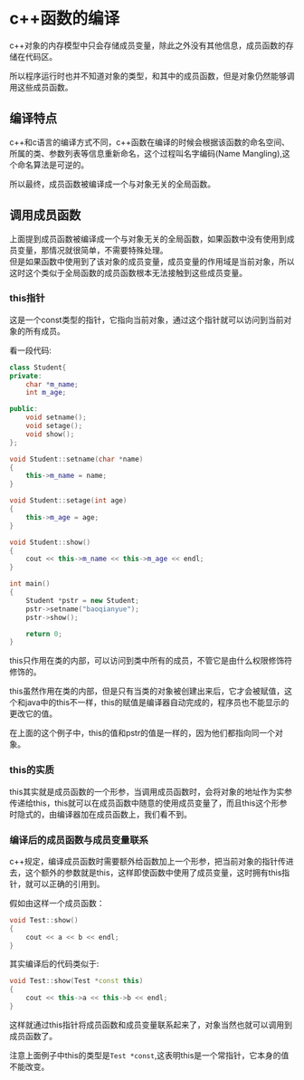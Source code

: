# c++函数的编译     

c++对象的内存模型中只会存储成员变量，除此之外没有其他信息，成员函数的存储在代码区。      

所以程序运行时也并不知道对象的类型，和其中的成员函数，但是对象仍然能够调用这些成员函数。       

## 编译特点    

c++和c语言的编译方式不同，c++函数在编译的时候会根据该函数的命名空间、所属的类、参数列表等信息重新命名，这个过程叫名字编码(Name Mangling),这个命名算法是可逆的。    

所以最终，成员函数被编译成一个与对象无关的全局函数。     


## 调用成员函数    

上面提到成员函数被编译成一个与对象无关的全局函数，如果函数中没有使用到成员变量，那情况就很简单，不需要特殊处理。    
但是如果函数中使用到了该对象的成员变量，成员变量的作用域是当前对象，所以这时这个类似于全局函数的成员函数根本无法接触到这些成员变量。       

### this指针     

这是一个const类型的指针，它指向当前对象，通过这个指针就可以访问到当前对象的所有成员。     

看一段代码:   

```c++
class Student{
private:
    char *m_name;
    int m_age;

public:
    void setname();
    void setage();
    void show();
};

void Student::setname(char *name)
{
    this->m_name = name;
}

void Student::setage(int age)
{
    this->m_age = age;
}

void Student::show()
{
    cout << this->m_name << this->m_age << endl;
}

int main()
{
    Student *pstr = new Student;
    pstr->setname("baoqianyue");
    pstr->show();

    return 0;    
}
```    

this只作用在类的内部，可以访问到类中所有的成员，不管它是由什么权限修饰符修饰的。     

this虽然作用在类的内部，但是只有当类的对象被创建出来后，它才会被赋值，这个和java中的this不一样，this的赋值是编译器自动完成的，程序员也不能显示的更改它的值。     

在上面的这个例子中，this的值和pstr的值是一样的，因为他们都指向同一个对象。     


### this的实质    

this其实就是成员函数的一个形参，当调用成员函数时，会将对象的地址作为实参传递给this，this就可以在成员函数中随意的使用成员变量了，而且this这个形参时隐式的，由编译器加在成员函数上，我们看不到。      


### 编译后的成员函数与成员变量联系    

c++规定，编译成员函数时需要额外给函数加上一个形参，把当前对象的指针传进去，这个额外的参数就是this，这样即使函数中使用了成员变量，这时拥有this指针，就可以正确的引用到。    

假如由这样一个成员函数：      

```c++
void Test::show()
{
    cout << a << b << endl;
}
```

其实编译后的代码类似于:    

```c++
void Test::show(Test *const this)
{
    cout << this->a << this->b << endl;
}
```      

这样就通过this指针将成员函数和成员变量联系起来了，对象当然也就可以调用到成员函数了。    

注意上面例子中this的类型是`Test *const`,这表明this是一个常指针，它本身的值不能改变。     




